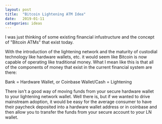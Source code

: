 ```yaml
---
layout: post
title:  "Bitcoin Lightening ATM Idea"
date:   2019-01-11
categories: ideas
---
```

I was just thinking of some existing financial infustructure and the concept of "Bitcoin ATMs" that exist today.

With the introduction of the lightening network and the maturity of custodial technology like hardware wallets, etc. it would seem like Bitcoin is now capable of operating like traditional money. What I mean like this is that all of the components of money that exist in the current financial system are there:

Bank = Hardware Wallet, or Coinbase
Wallet/Cash = Lightening

There isn't a good way of moving funds from your secure hardware wallet to your lightening network wallet. Well there is, but if we wanted to drive mainstream adoption, it would be easy for the average consumer to have their paycheck deposited into a hardware wallet address or in coinbase and then allow you to transfer the funds from your secure account to your LN wallet.

